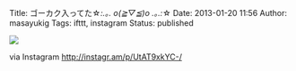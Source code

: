 Title: ゴーカク入ってた☆*:.｡. o(≧▽≦)o .｡.:*☆
Date: 2013-01-20 11:56
Author: masayukig
Tags: ifttt, instagram
Status: published

<div>

![](http://distilleryimage6.s3.amazonaws.com/047fdb8662f111e28e6622000a9f0a1a_7.jpg)
<div>

via Instagram <http://instagr.am/p/UtAT9xkYC-/>

</div>

</div>
